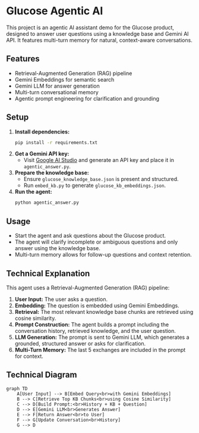 # Glucose Agentic AI

This project is an agentic AI assistant demo for the Glucose product, designed to answer user questions using a knowledge base and Gemini AI API. It features multi-turn memory for natural, context-aware conversations.

## Features
- Retrieval-Augmented Generation (RAG) pipeline
- Gemini Embeddings for semantic search
- Gemini LLM for answer generation
- Multi-turn conversational memory
- Agentic prompt engineering for clarification and grounding

## Setup
1. **Install dependencies:**
   ```sh
   pip install -r requirements.txt
   ```
2. **Get a Gemini API key:**
   - Visit [Google AI Studio](https://aistudio.google.com/app/apikey) and generate an API key and place it in `agentic_answer.py`.
3. **Prepare the knowledge base:**
   - Ensure `glucose_knowledge_base.json` is present and structured.
   - Run `embed_kb.py` to generate `glucose_kb_embeddings.json`.
4. **Run the agent:**
   ```sh
   python agentic_answer.py
   ```

## Usage
- Start the agent and ask questions about the Glucose product.
- The agent will clarify incomplete or ambiguous questions and only answer using the knowledge base.
- Multi-turn memory allows for follow-up questions and context retention.

## Technical Explanation
This agent uses a Retrieval-Augmented Generation (RAG) pipeline:
1. **User Input:** The user asks a question.
2. **Embedding:** The question is embedded using Gemini Embeddings.
3. **Retrieval:** The most relevant knowledge base chunks are retrieved using cosine similarity.
4. **Prompt Construction:** The agent builds a prompt including the conversation history, retrieved knowledge, and the user question.
5. **LLM Generation:** The prompt is sent to Gemini LLM, which generates a grounded, structured answer or asks for clarification.
6. **Multi-Turn Memory:** The last 5 exchanges are included in the prompt for context.

## Technical Diagram
```mermaid
graph TD
    A[User Input] --> B[Embed Query<br>with Gemini Embeddings]
    B --> C[Retrieve Top KB Chunks<br>using Cosine Similarity]
    C --> D[Build Prompt:<br>History + KB + Question]
    D --> E[Gemini LLM<br>Generates Answer]
    E --> F[Return Answer<br>to User]
    F --> G[Update Conversation<br>History]
    G --> D
```
